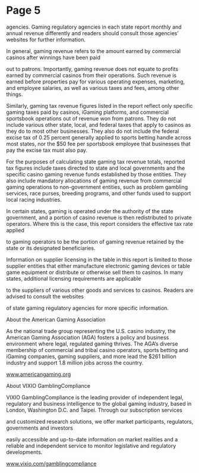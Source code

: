 # Page 5

agencies. Gaming regulatory agencies in each state report
monthly and annual revenue differently and readers should
consult those agencies’ websites for further information.

In general, gaming revenue refers to the amount earned
by commercial casinos after winnings have been paid

out to patrons. Importantly, gaming revenue does not
equate to profits earned by commercial casinos from their
operations. Such revenue is earned before properties pay
for various operating expenses, marketing, and employee
salaries, as well as various taxes and fees, among other
things.

Similarly, gaming tax revenue figures listed in the report
reflect only specific gaming taxes paid by casinos, iGaming
platforms, and commercial sportsbook operations out of
revenue won from patrons. They do not include various
other state, local, and federal taxes that apply to casinos
as they do to most other businesses. They also do not
include the federal excise tax of 0.25 percent generally
applied to sports betting handle across most states, nor
the $50 fee per sportsbook employee that businesses that
pay the excise tax must also pay.

For the purposes of calculating state gaming tax revenue
totals, reported tax figures include taxes directed to state
and local governments and the specific casino gaming
revenue funds established by those entities. They also
include mandatory allocations of gaming revenue from
commercial gaming operations to non-government entities,
such as problem gambling services, race purses, breeding
programs, and other funds used to support local racing
industries.

In certain states, gaming is operated under the authority
of the state government, and a portion of casino revenue
is then redistributed to private operators. Where this is the
case, this report considers the effective tax rate applied

to gaming operators to be the portion of gaming revenue
retained by the state or its designated beneficiaries.

Information on supplier licensing in the table in this report
is limited to those supplier entities that either manufacture
electronic gaming devices or table game equipment or
distribute or otherwise sell them to casinos. In many
states, additional licensing requirements are applicable

to the suppliers of various other goods and services to
casinos. Readers are advised to consult the websites

of state gaming regulatory agencies for more specific
information.

About the American Gaming
Association

As the national trade group representing the U.S. casino
industry, the American Gaming Association (AGA) fosters
a policy and business environment where legal, regulated
gaming thrives. The AGA’s diverse membership of
commercial and tribal casino operators, sports betting and
iGaming companies, gaming suppliers, and more lead the
$261 billion industry and support 1.8 million jobs across
the country.

www.americangaming.org

About VIXIO GamblingCompliance

VIXIO GamblingCompliance is the leading provider of
independent legal, regulatory and business intelligence to
the global gaming industry, based in London, Washington
D.C. and Taipei. Through our subscription services

and customized research solutions, we offer market
participants, regulators, governments and investors

easily accessible and up-to-date information on market
realities and a reliable and independent service to monitor
legislative and regulatory developments.

www.vixio.com/gamblingcompliance

